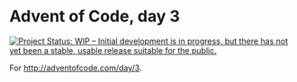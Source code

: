 # Advent of Code, day 3

[![Project Status: WIP – Initial development is in progress, but there has not yet been a stable, usable release suitable for the public.](http://www.repostatus.org/badges/0.1.0/wip.svg)](http://www.repostatus.org/#wip)

For http://adventofcode.com/day/3.

